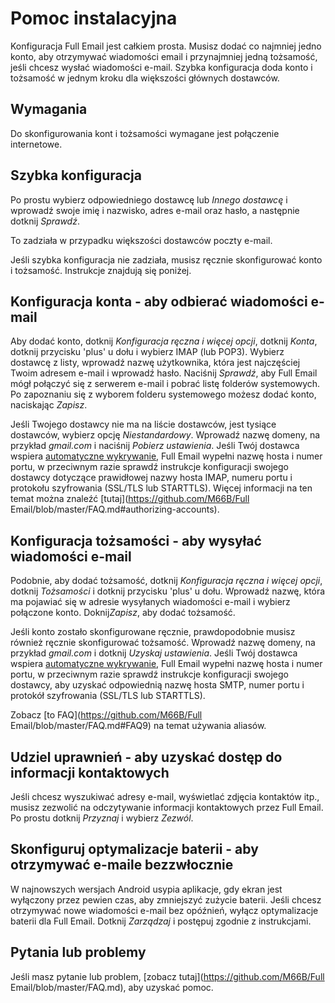 # Pomoc instalacyjna

Konfiguracja Full Email jest całkiem prosta. Musisz dodać co najmniej jedno konto, aby otrzymywać wiadomości email i przynajmniej jedną tożsamość, jeśli chcesz wysłać wiadomości e-mail. Szybka konfiguracja doda konto i tożsamość w jednym kroku dla większości głównych dostawców.

## Wymagania

Do skonfigurowania kont i tożsamości wymagane jest połączenie internetowe.

## Szybka konfiguracja

Po prostu wybierz odpowiedniego dostawcę lub *Innego dostawcę* i wprowadź swoje imię i nazwisko, adres e-mail oraz hasło, a następnie dotknij *Sprawdź*.

To zadziała w przypadku większości dostawców poczty e-mail.

Jeśli szybka konfiguracja nie zadziała, musisz ręcznie skonfigurować konto i tożsamość. Instrukcje znajdują się poniżej.

## Konfiguracja konta - aby odbierać wiadomości e-mail

Aby dodać konto, dotknij *Konfiguracja ręczna i więcej opcji*, dotknij *Konta*, dotknij przycisku 'plus' u dołu i wybierz IMAP (lub POP3). Wybierz dostawcę z listy, wprowadź nazwę użytkownika, która jest najczęściej Twoim adresem e-mail i wprowadź hasło. Naciśnij *Sprawdź*, aby Full Email mógł połączyć się z serwerem e-mail i pobrać listę folderów systemowych. Po zapoznaniu się z wyborem folderu systemowego możesz dodać konto, naciskając *Zapisz*.

Jeśli Twojego dostawcy nie ma na liście dostawców, jest tysiące dostawców, wybierz opcję *Niestandardowy*. Wprowadź nazwę domeny, na przykład *gmail.com* i naciśnij *Pobierz ustawienia*. Jeśli Twój dostawca wspiera [automatyczne wykrywanie](https://tools.ietf.org/html/rfc6186), Full Email wypełni nazwę hosta i numer portu, w przeciwnym razie sprawdź instrukcje konfiguracji swojego dostawcy dotyczące prawidłowej nazwy hosta IMAP, numeru portu i protokołu szyfrowania (SSL/TLS lub STARTTLS). Więcej informacji na ten temat można znaleźć [tutaj](https://github.com/M66B/Full Email/blob/master/FAQ.md#authorizing-accounts).

## Konfiguracja tożsamości - aby wysyłać wiadomości e-mail

Podobnie, aby dodać tożsamość, dotknij *Konfiguracja ręczna i więcej opcji*, dotknij *Tożsamości* i dotknij przycisku 'plus' u dołu. Wprowadź nazwę, która ma pojawiać się w adresie wysyłanych wiadomości e-mail i wybierz połączone konto. Doknij*Zapisz*, aby dodać tożsamość.

Jeśli konto zostało skonfigurowane ręcznie, prawdopodobnie musisz również ręcznie skonfigurować tożsamość. Wprowadź nazwę domeny, na przykład *gmail.com* i dotknij *Uzyskaj ustawienia*. Jeśli Twój dostawca wspiera [automatyczne wykrywanie](https://tools.ietf.org/html/rfc6186), Full Email wypełni nazwę hosta i numer portu, w przeciwnym razie sprawdź instrukcje konfiguracji swojego dostawcy, aby uzyskać odpowiednią nazwę hosta SMTP, numer portu i protokół szyfrowania (SSL/TLS lub STARTTLS).

Zobacz [to FAQ](https://github.com/M66B/Full Email/blob/master/FAQ.md#FAQ9) na temat używania aliasów.

## Udziel uprawnień - aby uzyskać dostęp do informacji kontaktowych

Jeśli chcesz wyszukiwać adresy e-mail, wyświetlać zdjęcia kontaktów itp., musisz zezwolić na odczytywanie informacji kontaktowych przez Full Email. Po prostu dotknij *Przyznaj* i wybierz *Zezwól*.

## Skonfiguruj optymalizacje baterii - aby otrzymywać e-maile bezzwłocznie

W najnowszych wersjach Android usypia aplikacje, gdy ekran jest wyłączony przez pewien czas, aby zmniejszyć zużycie baterii. Jeśli chcesz otrzymywać nowe wiadomości e-mail bez opóźnień, wyłącz optymalizacje baterii dla Full Email. Dotknij *Zarządzaj* i postępuj zgodnie z instrukcjami.

## Pytania lub problemy

Jeśli masz pytanie lub problem, [zobacz tutaj](https://github.com/M66B/Full Email/blob/master/FAQ.md), aby uzyskać pomoc.